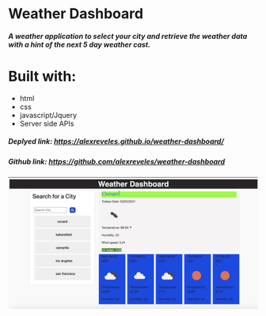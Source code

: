 # Weather Dashboard

##### A weather application to select your city and retrieve the weather data with a hint of the next 5 day weather cast.

# Built with:
* html
* css
* javascript/Jquery
* Server side APIs

##### Deplyed link: https://alexreveles.github.io/weather-dashboard/

##### Github link: https://github.com/alexreveles/weather-dashboard

![](./assets/images/weather.png)